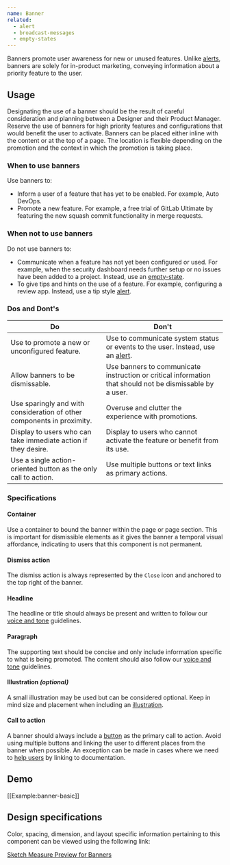 ```yaml
---
name: Banner
related:
  - alert
  - broadcast-messages
  - empty-states
---
```


Banners promote user awareness for new or unused features. Unlike [alerts](/components/alert), banners are solely for in-product marketing, conveying information about a priority feature to the user.

## Usage

Designating the use of a banner should be the result of careful consideration and planning between a Designer and their Product Manager. Reserve the use of banners for high priority features and configurations that would benefit the user to activate. Banners can be placed either inline with the content or at the top of a page. The location is flexible depending on the promotion and the context in which the promotion is taking place.

### When to use banners
Use banners to: 
- Inform a user of a feature that has yet to be enabled. For example, Auto DevOps.
- Promote a new feature. For example, a free trial of GitLab Ultimate by featuring the new squash commit functionality in merge requests.    

### When not to use banners
Do not use banners to:
- Communicate when a feature has not yet been configured or used. For example, when the security dashboard needs further setup or no issues have been added to a project. Instead, use an [empty-state](https://design.gitlab.com/regions/empty-states). 
- To give tips and hints on the use of a feature. For example, configuring a review app. Instead, use a tip style [alert](/components/alert).

### Dos and Dont's

| Do | Don't |
| ------ | ------ |
| Use to promote a new or unconfigured feature. | Use to communicate system status or events to the user. Instead, use an [alert](/components/alert). |
| Allow banners to be dismissable. | Use banners to communicate instruction or critical information that should not be dismissable by a user. | 
| Use sparingly and with consideration of other components in proximity. | Overuse and clutter the experience with promotions. | 
| Display to users who can take immediate action if they desire.  | Display to users who cannot activate the feature or benefit from its use.  | 
| Use a single action-oriented button as the only call to action. | Use multiple buttons or text links as primary actions. | 

### Specifications

#### Container

Use a container to bound the banner within the page or page section. This is important for dismissible elements as it gives the banner a temporal visual affordance, indicating to users that this component is not permanent.

#### Dismiss action

The dismiss action is always represented by the `Close` icon and anchored to the top right of the banner. 

#### Headline

The headline or title should always be present and written to follow our [voice and tone](https://design.gitlab.com/content/voice-tone/) guidelines. 

#### Paragraph

The supporting text should be concise and only include information specific to what is being promoted. The content should also follow our [voice and tone](https://design.gitlab.com/content/voice-tone/) guidelines.

#### Illustration *(optional)*

A small illustration may be used but can be considered optional. Keep in mind size and placement when including an [illustration](https://design.gitlab.com/product-foundations/illustration). 

#### Call to action

A banner should always include a [button](https://design.gitlab.com/components/buttons) as the primary call to action. Avoid using multiple buttons and linking the user to different places from the banner when possible. An exception can be made in cases where we need to [help users](https://design.gitlab.com/usability/helping-users) by linking to documentation. 

## Demo

[[Example:banner-basic]]

## Design specifications

Color, spacing, dimension, and layout specific information pertaining to this component can be viewed using the following link:

[Sketch Measure Preview for Banners](https://gitlab-org.gitlab.io/gitlab-design/hosted/design-gitlab-specs/banners-spec-previews/)
